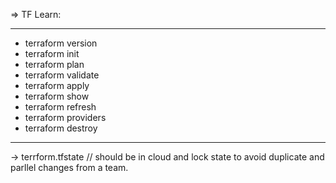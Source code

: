 => TF Learn:


----
  - terraform version
  - terraform init
  - terraform plan
  - terraform validate
  - terraform apply
  - terraform show
  - terraform refresh
  - terraform providers
  - terraform destroy
---

-> terrform.tfstate // should be in cloud and lock state to avoid duplicate and parllel changes from a team.
